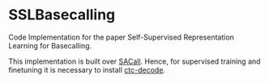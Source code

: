 # SSLBasecalling
Code Implementation for the paper Self-Supervised Representation Learning for Basecalling.

This implementation is built over [SACall](https://github.com/huangnengCSU/SACall-basecaller). Hence, for supervised training and finetuning it is necessary to install [ctc-decode](https://github.com/parlance/ctcdecode).
